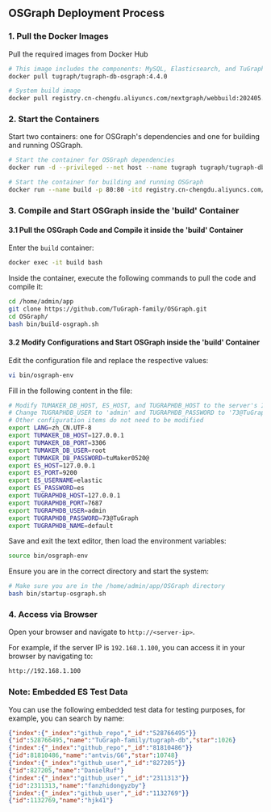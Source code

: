 ## OSGraph Deployment Process

### 1. Pull the Docker Images

Pull the required images from Docker Hub

```bash
# This image includes the components: MySQL, Elasticsearch, and TuGraph-DB
docker pull tugraph/tugraph-db-osgraph:4.4.0

# System build image
docker pull registry.cn-chengdu.aliyuncs.com/nextgraph/webbuild:202405.2
```

### 2. Start the Containers

Start two containers: one for OSGraph's dependencies and one for building and running OSGraph.

```bash
# Start the container for OSGraph dependencies
docker run -d --privileged --net host --name tugraph tugraph/tugraph-db-osgraph:4.4.0

# Start the container for building and running OSGraph
docker run --name build -p 80:80 -itd registry.cn-chengdu.aliyuncs.com/nextgraph/webbuild:202405.2
```

### 3. Compile and Start OSGraph inside the 'build' Container

#### 3.1 Pull the OSGraph Code and Compile it inside the 'build' Container

Enter the `build` container:

```bash
docker exec -it build bash
```

Inside the container, execute the following commands to pull the code and compile it:

```bash
cd /home/admin/app
git clone https://github.com/TuGraph-family/OSGraph.git
cd OSGraph/
bash bin/build-osgraph.sh
```

#### 3.2 Modify Configurations and Start OSGraph inside the 'build' Container

Edit the configuration file and replace the respective values:

```bash
vi bin/osgraph-env
```

Fill in the following content in the file:

```bash
# Modify TUMAKER_DB_HOST, ES_HOST, and TUGRAPHDB_HOST to the server's IP address
# Change TUGRAPHDB_USER to 'admin' and TUGRAPHDB_PASSWORD to '73@TuGraph'
# Other configuration items do not need to be modified
export LANG=zh_CN.UTF-8
export TUMAKER_DB_HOST=127.0.0.1
export TUMAKER_DB_PORT=3306
export TUMAKER_DB_USER=root
export TUMAKER_DB_PASSWORD=tuMaker0520@
export ES_HOST=127.0.0.1
export ES_PORT=9200
export ES_USERNAME=elastic
export ES_PASSWORD=es
export TUGRAPHDB_HOST=127.0.0.1
export TUGRAPHDB_PORT=7687
export TUGRAPHDB_USER=admin
export TUGRAPHDB_PASSWORD=73@TuGraph
export TUGRAPHDB_NAME=default
```

Save and exit the text editor, then load the environment variables:

```bash
source bin/osgraph-env
```

Ensure you are in the correct directory and start the system:

```bash
# Make sure you are in the /home/admin/app/OSGraph directory
bash bin/startup-osgraph.sh
```

### 4. Access via Browser

Open your browser and navigate to `http://<server-ip>`.

For example, if the server IP is `192.168.1.100`, you can access it in your browser by navigating to:

```bash
http://192.168.1.100
```

### Note: Embedded ES Test Data

You can use the following embedded test data for testing purposes, for example, you can search by name:

```json
{"index":{"_index":"github_repo","_id":"528766495"}}
{"id":528766495,"name":"TuGraph-family/tugraph-db","star":1026}
{"index":{"_index":"github_repo","_id":"81810486"}}
{"id":81810486,"name":"antvis/G6","star":10748}
{"index":{"_index":"github_user","_id":"827205"}}
{"id":827205,"name":"DanielRuf"}
{"index":{"_index":"github_user","_id":"2311313"}}
{"id":2311313,"name":"fanzhidongyzby"}
{"index":{"_index":"github_user","_id":"1132769"}}
{"id":1132769,"name":"hjk41"}
```

